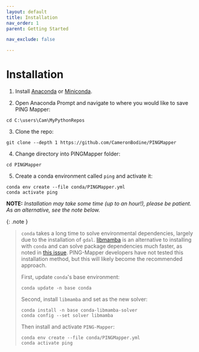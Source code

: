 ```yaml
---
layout: default
title: Installation
nav_order: 1
parent: Getting Started

nav_exclude: false

---
```


# Installation
1. Install [Anaconda](https://www.anaconda.com) or [Miniconda](https://docs.conda.io/en/latest/miniconda.html).

2. Open Anaconda Prompt and navigate to where you would like to save PING Mapper:
```
cd C:\users\Cam\MyPythonRepos
```

3. Clone the repo:
```
git clone --depth 1 https://github.com/CameronBodine/PINGMapper
```

4. Change directory into PINGMapper folder:
```
cd PINGMapper
```

5. Create a conda environment called `ping` and activate it:
```
conda env create --file conda/PINGMapper.yml
conda activate ping
```

**NOTE:** *Installation may take some time (up to an hour!), please be patient. As an alternative, see the note below.*

{: .note }
> `conda` takes a long time to solve environmental dependencies, largely due to the installation of `gdal`. [libmamba](https://www.anaconda.com/blog/a-faster-conda-for-a-growing-community) is an alternative to installing with `conda` and can solve package dependencies much faster, as noted in [this issue](https://github.com/CameronBodine/PINGMapper/issues/47#issuecomment-1376246401). PING-Mapper developers have not tested this installation method, but this will likely become the recommended approach.
>
> First, update `conda`'s base environment:
> ```
> conda update -n base conda
> ```
> Second, install `libmamba` and set as the new solver:
> ```
> conda install -n base conda-libmamba-solver
> conda config --set solver libmamba
>```
> Then install and activate `PING-Mapper`:
> ```
> conda env create --file conda/PINGMapper.yml
> conda activate ping
> ```
